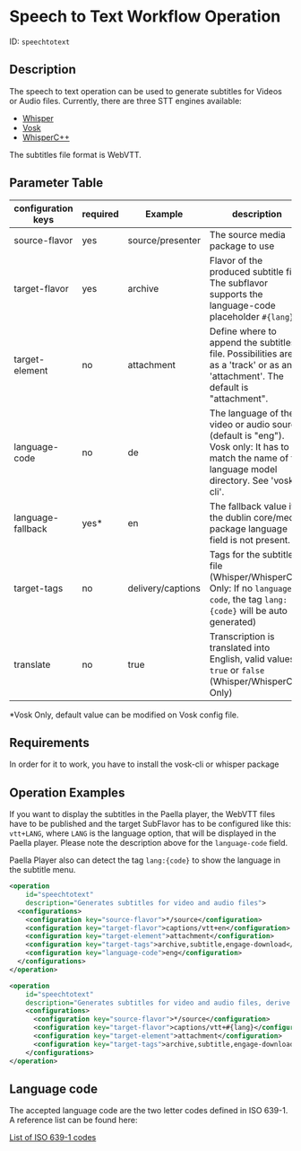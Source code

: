 Speech to Text Workflow Operation
==============================

ID: `speechtotext`

Description
-----------

The speech to text operation can be used to generate subtitles for Videos or Audio files. Currently, there are three STT
engines available:

* [Whisper](../modules/transcription.modules/whisper.md)
* [Vosk](../modules/transcription.modules/vosk.md)
* [WhisperC++](../modules/transcription.modules/whispercpp.md)

The subtitles file format is WebVTT.


Parameter Table
---------------

| configuration keys | required | Example           | description                                                                                                                                        |
|--------------------|----------|-------------------|----------------------------------------------------------------------------------------------------------------------------------------------------|
| source-flavor      | yes      | source/presenter  | The source media package to use                                                                                                                    |
| target-flavor      | yes      | archive           | Flavor of the produced subtitle file. The subflavor supports the language-code placeholder `#{lang}`                                               |
| target-element     | no       | attachment        | Define where to append the subtitles file. Possibilities are: as a 'track' or as an 'attachment'. The default is "attachment".                     |
| language-code      | no       | de                | The language of the video or audio source (default is "eng"). Vosk only: It has to match the name of the language model directory. See 'vosk-cli'. |
| language-fallback  | yes*     | en                | The fallback value if the dublin core/media package language field is not present.                                                                 |
| target-tags        | no       | delivery/captions | Tags for the subtitle file (Whisper/WhisperC++ Only: If no `language-code`, the tag `lang:{code}` will be auto generated)                                      |
 | translate          | no       | true              | Transcription is translated into English, valid values `true` or `false` (Whisper/WhisperC++ Only)                                                            |

 *Vosk Only, default value can be modified on Vosk config file.

Requirements
------------

In order for it to work, you have to install the vosk-cli or whisper package


Operation Examples
------------------

If you want to display the subtitles in the Paella player, the WebVTT files have to be published and
the target SubFlavor has to be configured like this: `vtt+LANG`, where `LANG` is
the language option, that will be displayed in the Paella player. Please note the description above
for the `language-code` field.

Paella Player also can detect the tag `lang:{code}` to show the language in the subtitle menu.

```XML
<operation
    id="speechtotext"
    description="Generates subtitles for video and audio files">
  <configurations>
    <configuration key="source-flavor">*/source</configuration>
    <configuration key="target-flavor">captions/vtt+en</configuration>
    <configuration key="target-element">attachment</configuration>
    <configuration key="target-tags">archive,subtitle,engage-download</configuration>
    <configuration key="language-code">eng</configuration>
  </configurations>
</operation>
```

```XML
<operation
    id="speechtotext"
    description="Generates subtitles for video and audio files, derive language-code from metadata">
    <configurations>
      <configuration key="source-flavor">*/source</configuration>
      <configuration key="target-flavor">captions/vtt+#{lang}</configuration>
      <configuration key="target-element">attachment</configuration>
      <configuration key="target-tags">archive,subtitle,engage-download</configuration>
    </configurations>
</operation>
```

Language code
-------------------------

The accepted language code are the two letter codes defined in ISO 639-1. A reference list can be found here:

[List of ISO 639-1 codes](https://en.wikipedia.org/wiki/List_of_ISO_639-1_codes)